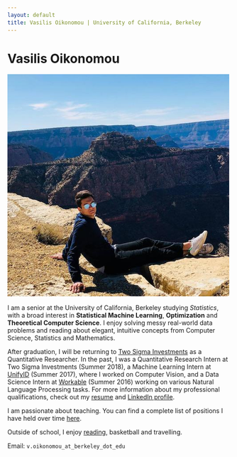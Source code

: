 ```yaml
---
layout: default
title: Vasilis Oikonomou | University of California, Berkeley
---
```

	
	
# Vasilis Oikonomou #

<img src="img/prof.jpg" alt="Photo" class="leftside_image">

I am a senior at the University of California, Berkeley studying *Statistics*, with a broad interest in **Statistical Machine Learning**, **Optimization** and **Theoretical Computer Science**. I enjoy solving messy real-world data problems and reading about elegant, intuitive concepts from Computer Science, Statistics and Mathematics.

After graduation, I will be returning to [Two Sigma Investments](https://www.twosigma.com/) as a Quantitative Researcher. In the past, I was a Quantitative Research Intern at Two Sigma Investments (Summer 2018), a Machine Learning Intern at [UnifyID](https://unify.id/) (Summer 2017), where I worked on Computer Vision, and a Data Science Intern at [Workable](https://www.workable.com/) (Summer 2016) working on various Natural Language Processing tasks. For more information about my professional qualifications, check out my [resume](https://docs.google.com/document/d/1aGczdiPDUEI2bRPxQ1jUxYdsIvD8PvYp8unmRFXQQNA/edit?usp=sharing) and [LinkedIn profile](https://www.linkedin.com/in/vasilis-oikonomou-606571107/).

I am passionate about teaching. You can find a complete list of positions I have held over time <a href="/teaching">here</a>.

Outside of school, I enjoy [reading](https://www.goodreads.com/user/show/91812999-vasilis), basketball and travelling.


			
Email: `v.oikonomou_at_berkeley_dot_edu`
